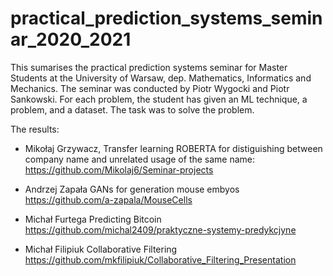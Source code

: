 # practical_prediction_systems_seminar_2020_2021

This sumarises the practical prediction systems seminar for Master Students at the University of Warsaw, dep. Mathematics, Informatics and Mechanics. The seminar was conducted by Piotr Wygocki and Piotr Sankowski. For each problem, the student has given an ML technique, a problem, and a dataset. The task was to solve the problem. 

The results:

* Mikołaj Grzywacz, Transfer learning ROBERTA for distiguishing between company name and unrelated usage of the same name:
https://github.com/Mikolaj6/Seminar-projects

* Andrzej Zapała GANs for generation mouse embyos https://github.com/a-zapala/MouseCells

* Michał Furtega Predicting Bitcoin  https://github.com/michal2409/praktyczne-systemy-predykcjyne

* Michał Filipiuk Collaborative Filtering https://github.com/mkfilipiuk/Collaborative_Filtering_Presentation
